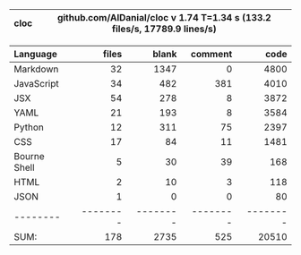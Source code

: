 cloc|github.com/AlDanial/cloc v 1.74  T=1.34 s (133.2 files/s, 17789.9 lines/s)
--- | ---

Language|files|blank|comment|code
:-------|-------:|-------:|-------:|-------:
Markdown|32|1347|0|4800
JavaScript|34|482|381|4010
JSX|54|278|8|3872
YAML|21|193|8|3584
Python|12|311|75|2397
CSS|17|84|11|1481
Bourne Shell|5|30|39|168
HTML|2|10|3|118
JSON|1|0|0|80
--------|--------|--------|--------|--------
SUM:|178|2735|525|20510
